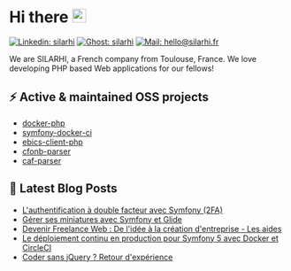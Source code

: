 #  Hi there <a href="https://silarhi.fr"><img src="https://media.giphy.com/media/hvRJCLFzcasrR4ia7z/giphy.gif" width="25px"></a>
[![Linkedin: silarhi](https://img.shields.io/badge/-SILARHI-blue?style=flat-square&logo=Linkedin&logoColor=white&link=https://www.linkedin.com/company/silarhi/)](https://www.linkedin.com/company/silarhi/)
[![Ghost: silarhi](https://img.shields.io/badge/-Blog-738A94?style=flat-square&logo=Ghost&logoColor=white&link=https://blog.silarhi.fr)](https://blog.silarhi.fr)
[![Mail: hello@silarhi.fr](https://img.shields.io/badge/-hello@silarhi.fr-555555?style=flat-square&logo=Gmail&logoColor=white&link=mailto:hello@silarhi.fr&label=Contact%20us!&labelColor=EA4335)](mailto:hello@silarhi.fr)

We are SILARHI, a French company from Toulouse, France. We love developing PHP based Web applications for our fellows!

## ⚡ Active & maintained OSS projects
* [docker-php](https://github.com/silarhi/docker-php)
* [symfony-docker-ci](https://github.com/silarhi/symfony-docker-ci)
* [ebics-client-php](https://github.com/andrew-svirin/ebics-client-php)
* [cfonb-parser](https://github.com/silarhi/cfonb-parser)
* [caf-parser](https://github.com/silarhi/caf-parser)


## 📕 Latest Blog Posts
<!-- BLOG-POST-LIST:START -->
- [L&#39;authentification à double facteur avec Symfony &lpar;2FA&rpar;](https://blog.silarhi.fr/symfony-double-authentification-2fa/)
- [Gérer ses miniatures avec Symfony et Glide](https://blog.silarhi.fr/symfony-miniature-image-glide-php/)
- [Devenir Freelance Web : De l&#39;idée à la création d&#39;entreprise - Les aides](https://blog.silarhi.fr/devenir-freelance-web-partie-1/)
- [Le déploiement continu en production pour Symfony 5 avec Docker et CircleCI](https://blog.silarhi.fr/deploiement-continu-symfony-docker-circleci/)
- [Coder sans jQuery ? Retour d&#39;expérience](https://blog.silarhi.fr/adieu-jquery-bootstrap-5-tendance/)
<!-- BLOG-POST-LIST:END -->
